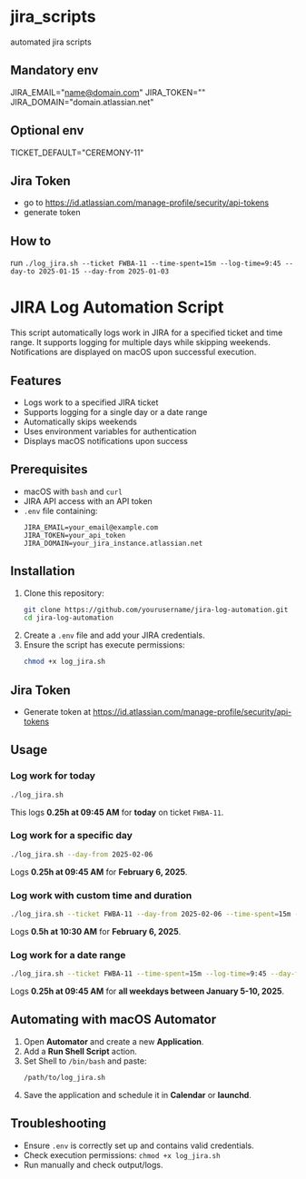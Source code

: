 # jira_scripts
automated jira scripts

## Mandatory env
JIRA_EMAIL="name@domain.com"
JIRA_TOKEN=""
JIRA_DOMAIN="domain.atlassian.net"

## Optional env
TICKET_DEFAULT="CEREMONY-11"

## Jira Token
- go to https://id.atlassian.com/manage-profile/security/api-tokens
- generate token

## How to 
run `./log_jira.sh --ticket FWBA-11 --time-spent=15m --log-time=9:45 --day-to 2025-01-15 --day-from 2025-01-03` 


# JIRA Log Automation Script

This script automatically logs work in JIRA for a specified ticket and time range. It supports logging for multiple days while skipping weekends. Notifications are displayed on macOS upon successful execution.

## Features
- Logs work to a specified JIRA ticket
- Supports logging for a single day or a date range
- Automatically skips weekends
- Uses environment variables for authentication
- Displays macOS notifications upon success

## Prerequisites
- macOS with `bash` and `curl`
- JIRA API access with an API token
- `.env` file containing:
  ```env
  JIRA_EMAIL=your_email@example.com
  JIRA_TOKEN=your_api_token
  JIRA_DOMAIN=your_jira_instance.atlassian.net
  ```

## Installation
1. Clone this repository:
   ```bash
   git clone https://github.com/yourusername/jira-log-automation.git
   cd jira-log-automation
   ```
2. Create a `.env` file and add your JIRA credentials.
3. Ensure the script has execute permissions:
   ```bash
   chmod +x log_jira.sh
   ```
## Jira Token
- Generate token at https://id.atlassian.com/manage-profile/security/api-tokens

## Usage

### Log work for today
```bash
./log_jira.sh
```
This logs **0.25h at 09:45 AM** for **today** on ticket `FWBA-11`.

### Log work for a specific day
```bash
./log_jira.sh --day-from 2025-02-06
```
Logs **0.25h at 09:45 AM** for **February 6, 2025**.

### Log work with custom time and duration
```bash
./log_jira.sh --ticket FWBA-11 --day-from 2025-02-06 --time-spent=15m --log-time=10:30
```
Logs **0.5h at 10:30 AM** for **February 6, 2025**.

### Log work for a date range
```bash
./log_jira.sh --ticket FWBA-11 --time-spent=15m --log-time=9:45 --day-from 2025-01-05 --day-to 2025-01-10
```
Logs **0.25h at 09:45 AM** for **all weekdays between January 5-10, 2025**.

## Automating with macOS Automator
1. Open **Automator** and create a new **Application**.
2. Add a **Run Shell Script** action.
3. Set Shell to `/bin/bash` and paste:
   ```bash
   /path/to/log_jira.sh
   ```
4. Save the application and schedule it in **Calendar** or **launchd**.

## Troubleshooting
- Ensure `.env` is correctly set up and contains valid credentials.
- Check execution permissions: `chmod +x log_jira.sh`
- Run manually and check output/logs.


